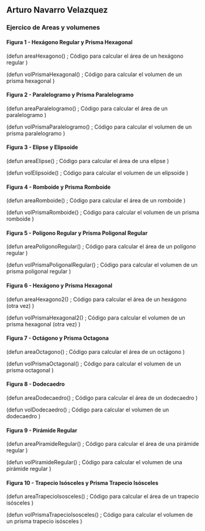 ## Arturo Navarro Velazquez
### Ejercico de Areas y volumenes



#### Figura 1 - Hexágono Regular y Prisma Hexagonal

(defun areaHexagono()
    ; Código para calcular el área de un hexágono regular
)

(defun volPrismaHexagonal()
    ; Código para calcular el volumen de un prisma hexagonal
)

#### Figura 2 - Paralelogramo y Prisma Paralelogramo
(defun areaParalelogramo()
    ; Código para calcular el área de un paralelogramo
)

(defun volPrismaParalelogramo()
    ; Código para calcular el volumen de un prisma paralelogramo
)

#### Figura 3 - Elipse y Elipsoide
(defun areaElipse()
    ; Código para calcular el área de una elipse
)

(defun volElipsoide()
    ; Código para calcular el volumen de un elipsoide
)

#### Figura 4 - Romboide y Prisma Romboide
(defun areaRomboide()
    ; Código para calcular el área de un romboide
)

(defun volPrismaRomboide()
    ; Código para calcular el volumen de un prisma romboide
)

#### Figura 5 - Polígono Regular y Prisma Poligonal Regular 
(defun areaPoligonoRegular()
    ; Código para calcular el área de un polígono regular
)

(defun volPrismaPoligonalRegular()
    ; Código para calcular el volumen de un prisma poligonal regular
)

#### Figura 6 - Hexágono y Prisma Hexagonal
(defun areaHexagono2()
    ; Código para calcular el área de un hexágono (otra vez)
)

(defun volPrismaHexagonal2()
    ; Código para calcular el volumen de un prisma hexagonal (otra vez)
)

#### Figura 7 - Octágono y Prisma Octagona
(defun areaOctagono()
    ; Código para calcular el área de un octágono
)

(defun volPrismaOctagonal()
    ; Código para calcular el volumen de un prisma octagonal
)

#### Figura 8 - Dodecaedro
(defun areaDodecaedro()
    ; Código para calcular el área de un dodecaedro
)

(defun volDodecaedro()
    ; Código para calcular el volumen de un dodecaedro
)

#### Figura 9 - Pirámide Regular
(defun areaPiramideRegular()
    ; Código para calcular el área de una pirámide regular
)

(defun volPiramideRegular()
    ; Código para calcular el volumen de una pirámide regular
)

#### Figura 10 - Trapecio Isósceles y Prisma Trapecio Isósceles
(defun areaTrapecioIsosceles()
    ; Código para calcular el área de un trapecio isósceles
)

(defun volPrismaTrapecioIsosceles()
    ; Código para calcular el volumen de un prisma trapecio isósceles
)

